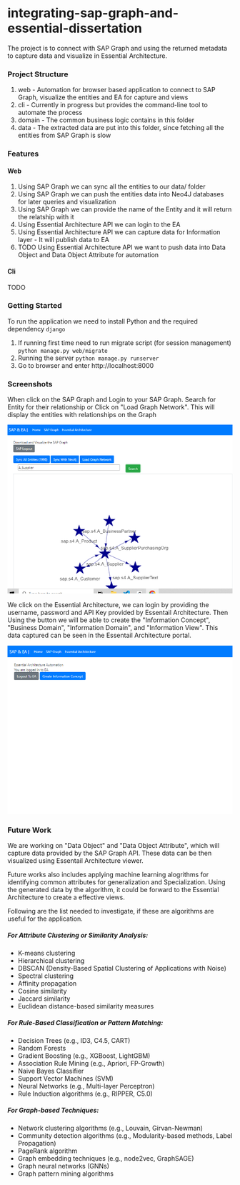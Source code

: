 # integrating-sap-graph-and-essential-dissertation

The project is to connect with SAP Graph and using the returned metadata to capture data and visualize in Essential Architecture. 

### Project Structure
1. web - Automation for browser based application to connect to SAP Graph, visualize the entities and EA for capture and views
2. cli - Currently in progress but provides the command-line tool to automate the process
3. domain - The common business logic contains in this folder
4. data - The extracted data are put into this folder, since fetching all the entities from SAP Graph is slow

### Features
#### Web
1. Using SAP Graph we can sync all the entities to our data/ folder
2. Using SAP Graph we can push the entities data into Neo4J databases for later queries and visualization
3. Using SAP Graph we can provide the name of the Entity and it will return the relatship with it
4. Using Essential Architecture API we can login to the EA
5. Using Essential Architecture API we can capture data for Information layer - It will publish data to EA
6. TODO Using Essential Architecture API we want to push data into Data Object and Data Object Attribute for automation
#### Cli
TODO

### Getting Started
To run the application we need to install Python and the required dependency `django`
1. If running first time need to run migrate script (for session management) `python manage.py web/migrate`
2. Running the server `python manage.py runserver`
3. Go to browser and enter http://localhost:8000

### Screenshots

When click on the SAP Graph and Login to your SAP Graph. Search for Entity for their relationship or Click on "Load Graph Network". This will display the entities with relationships on the Graph

![Alt text](./screenshots/sap-graph-entities.PNG "Relationship")


We click on the Essential Architecture, we can login by providing the username, password and API Key provided by Essentail Architecture. Then Using the button we will be able to create the "Information Concept", "Business Domain", "Information Domain", and "Information View". This data captured can be seen in the Essentail Architecture portal.

![Alt text](./screenshots/create-info-concept.PNG "Enterprise Arhitecture")


### Future Work

We are working on "Data Object" and "Data Object Attribute", which will capture data provided by the SAP Graph API. These data can be then visualized using Essentail Architecture viewer.

Future works also includes applying machine learning alogrithms for identifying common attributes for generalization and Specialization. Using the generated data by the algorithm, it could be forward to the Essential Architecture to create a effective views.

Following are the list needed to investigate, if these are algorithms are useful for the application.

##### For Attribute Clustering or Similarity Analysis:
- K-means clustering
- Hierarchical clustering
- DBSCAN (Density-Based Spatial Clustering of Applications with Noise)
- Spectral clustering
- Affinity propagation
- Cosine similarity
- Jaccard similarity
- Euclidean distance-based similarity measures

##### For Rule-Based Classification or Pattern Matching:
- Decision Trees (e.g., ID3, C4.5, CART)
- Random Forests
- Gradient Boosting (e.g., XGBoost, LightGBM)
- Association Rule Mining (e.g., Apriori, FP-Growth)
- Naive Bayes Classifier
- Support Vector Machines (SVM)
- Neural Networks (e.g., Multi-layer Perceptron)
- Rule Induction algorithms (e.g., RIPPER, C5.0)

##### For Graph-based Techniques:
- Network clustering algorithms (e.g., Louvain, Girvan-Newman)
- Community detection algorithms (e.g., Modularity-based methods, Label Propagation)
- PageRank algorithm
- Graph embedding techniques (e.g., node2vec, GraphSAGE)
- Graph neural networks (GNNs)
- Graph pattern mining algorithms